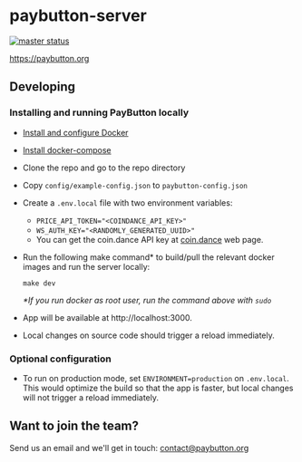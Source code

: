 # paybutton-server
[![master status](https://github.com/paybutton/paybutton-server/actions/workflows/on-push-master.yml/badge.svg)](https://github.com/paybutton/paybutton-server/actions/workflows/on-push-master.yml)

https://paybutton.org

## Developing
### Installing and running PayButton locally
- [Install and configure Docker](https://docs.docker.com/get-docker/)
- [Install docker-compose](https://docs.docker.com/compose/install/)
- Clone the repo and go to the repo directory
- Copy `config/example-config.json` to `paybutton-config.json`
- Create a `.env.local` file with two environment variables:
  + `PRICE_API_TOKEN="<COINDANCE_API_KEY>"`
  + `WS_AUTH_KEY="<RANDOMLY_GENERATED_UUID>"`
  + You can get the coin.dance API key at [coin.dance](coin.dance/api) web page.

- Run the following make command* to build/pull the relevant docker images and run the server locally:


    ```
    make dev
    ```
	_*If you run docker as root user, run the command above with `sudo`_

- App will be available at http://localhost:3000.
- Local changes on source code should trigger a reload immediately.


### Optional configuration
- To run on production mode, set `ENVIRONMENT=production` on `.env.local`. This would optimize the build so that the app is faster, but local changes will not trigger a reload immediately.
<!--
- Enable _social login_ by filling up `.env` or `.env.local` file with your social provider credentials. You can get testing credentials and more detailed instructions [here](https://supertokens.com/docs/thirdpartyemailpassword/quick-setup/backend#2-initialise-supertokens).
-->

## Want to join the team?

Send us an email and we'll get in touch: contact@paybutton.org

